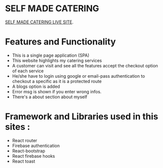 # SELF MADE CATERING

 [SELF MADE CATERING LIVE SITE](https://self-made-1947d.web.app/).

# Features and Functionality
* This is a single page application (SPA)
* This website highlights my catering services
* A customer can visit and see all the features accept the checkout option of each service
* He/she have to login using google or email-pass authentication to checkout a specific  as it is a    protected route 
* A blogs option is added
* Error msg is shown if you enter wrong infos.
* There's a about section about myself

# Framework and Libraries used in this sites :
* React router 
* Firebase authentication
* React-bootstrap 
* React firebase hooks
* React toast
